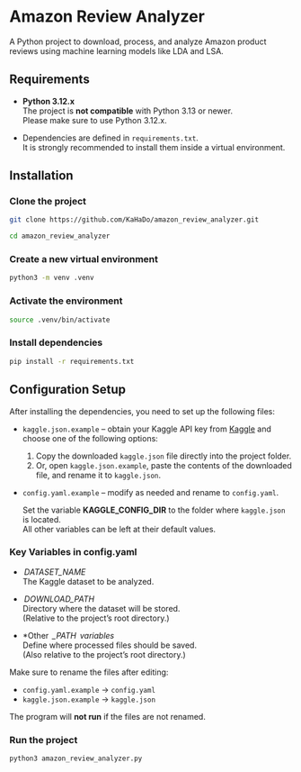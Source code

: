 # Amazon Review Analyzer

A Python project to download, process, and analyze Amazon product reviews using machine learning models like LDA and LSA.

## Requirements

- **Python 3.12.x**  
  The project is **not compatible** with Python 3.13 or newer.  
  Please make sure to use Python 3.12.x.

- Dependencies are defined in `requirements.txt`.  
  It is strongly recommended to install them inside a virtual environment.

## Installation

### Clone the project

```bash 
git clone https://github.com/KaHaDo/amazon_review_analyzer.git
```
```bash
cd amazon_review_analyzer
```

### Create a new virtual environment 

```bash 
python3 -m venv .venv
```

### Activate the environment

```bash 
source .venv/bin/activate
```

### Install dependencies

```bash 
pip install -r requirements.txt
```

## Configuration Setup

After installing the dependencies, you need to set up the following files:

- `kaggle.json.example` – obtain your Kaggle API key from [Kaggle](https://www.kaggle.com/docs/api) and choose one of the following options:

  1. Copy the downloaded `kaggle.json` file directly into the project folder.
  2. Or, open `kaggle.json.example`, paste the contents of the downloaded file, and rename it to `kaggle.json`.

- `config.yaml.example` – modify as needed and rename to `config.yaml`. 
 
  Set the variable **KAGGLE_CONFIG_DIR** to the folder where `kaggle.json` is located.  
  All other variables can be left at their default values.

### Key Variables in ⁠config.yaml ⁠

-  ⁠*⁠ DATASET_NAME ⁠*  
    The Kaggle dataset to be analyzed.
    
-  ⁠*⁠ DOWNLOAD_PATH ⁠*  
    Directory where the dataset will be stored.  
    (Relative to the project’s root directory.)
    
-  ⁠*Other ⁠ *_PATH ⁠ variables*  
    Define where processed files should be saved.  
    (Also relative to the project’s root directory.)

Make sure to rename the files after editing:
- `config.yaml.example` → `config.yaml`
- `kaggle.json.example` → `kaggle.json`

The program will **not run** if the files are not renamed.

### Run the project

```bash 
python3 amazon_review_analyzer.py
```
